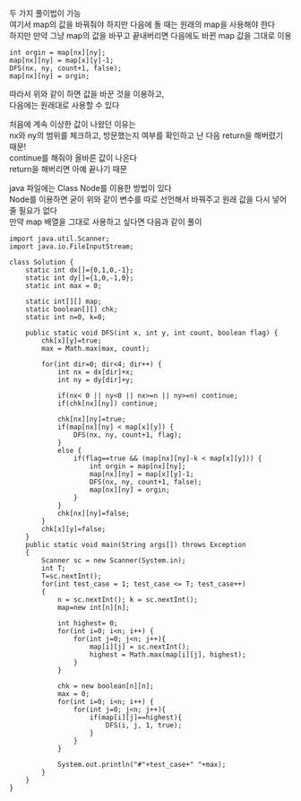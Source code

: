 두 가지 풀이법이 가능</br>
여기서 map의 값을 바꿔줘야 하지만 다음에 돌 때는 원래의 map을 사용해야 한다</br>
하지만 만약 그냥 map의 값을 바꾸고 끝내버리면 다음에도 바뀐 map 값을 그대로 이용

```
int orgin = map[nx][ny];
map[nx][ny] = map[x][y]-1;
DFS(nx, ny, count+1, false);
map[nx][ny] = orgin;
```

따라서 위와 같이 하면 값을 바꾼 것을 이용하고,</br>
다음에는 원래대로 사용할 수 있다

처음에 계속 이상한 값이 나왔던 이유는</br>
nx와 ny의 범위를 체크하고, 방문했는지 여부를 확인하고 난 다음 return을 해버렸기 때문!</br>
continue를 해줘야 올바른 값이 나온다</br>
return을 해버리면 아예 끝나기 때문

java 파일에는 Class Node를 이용한 방법이 있다</br>
Node를 이용하면 굳이 위와 같이 변수를 따로 선언해서 바꿔주고 원래 값을 다시 넣어줄 필요가 없다</br>
만약 map 배열을 그대로 사용하고 싶다면 다음과 같이 풀이


```
import java.util.Scanner;
import java.io.FileInputStream;

class Solution {
    static int dx[]={0,1,0,-1};
    static int dy[]={1,0,-1,0};
    static int max = 0;
    
    static int[][] map;
    static boolean[][] chk;
    static int n=0, k=0;
    
    public static void DFS(int x, int y, int count, boolean flag) {
        chk[x][y]=true;
        max = Math.max(max, count);
        
        for(int dir=0; dir<4; dir++) {
        	int nx = dx[dir]+x;
            int ny = dy[dir]+y;
            
            if(nx< 0 || ny<0 || nx>=n || ny>=n) continue;
            if(chk[nx][ny]) continue;
            
            chk[nx][ny]=true;
            if(map[nx][ny] < map[x][y]) {
                DFS(nx, ny, count+1, flag);
            }
            else {
            	if(flag==true && (map[nx][ny]-k < map[x][y])) {
                    int orgin = map[nx][ny];
                    map[nx][ny] = map[x][y]-1;
                  	DFS(nx, ny, count+1, false);
                    map[nx][ny] = orgin;
                }
            }
            chk[nx][ny]=false;
        }
        chk[x][y]=false;
    }
	public static void main(String args[]) throws Exception
	{
		Scanner sc = new Scanner(System.in);
		int T;
		T=sc.nextInt();
		for(int test_case = 1; test_case <= T; test_case++)
		{
			n = sc.nextInt(); k = sc.nextInt();
            map=new int[n][n];
            
            int highest= 0;
            for(int i=0; i<n; i++) {
                for(int j=0; j<n; j++){
                    map[i][j] = sc.nextInt();
                    highest = Math.max(map[i][j], highest);
                }
            }
            
            chk = new boolean[n][n];
            max = 0;
            for(int i=0; i<n; i++) {
                for(int j=0; j<n; j++){
                    if(map[i][j]==highest){
                        DFS(i, j, 1, true);
                    }
                }
            }
            
            System.out.println("#"+test_case+" "+max);
        }
    }
}
```
